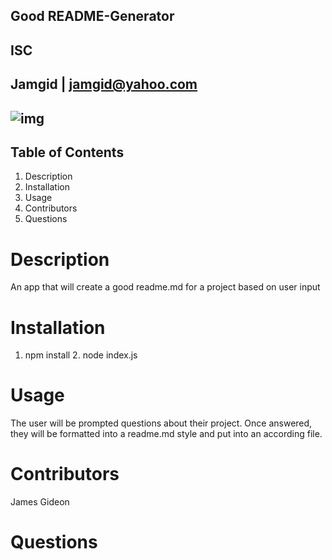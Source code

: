 
## Good README-Generator
## ISC
## Jamgid | jamgid@yahoo.com
## ![img](https://avatars0.githubusercontent.com/u/69053531?v=4)
## Table of Contents
1. Description
2. Installation
3. Usage
4. Contributors
5. Questions
# Description
An app that will create a good readme.md for a project based on user input
# Installation
1. npm install 2. node index.js
# Usage
The user will be prompted questions about their project. Once answered, they will be formatted into a readme.md style and put into an according file.
# Contributors
James Gideon
# Questions
